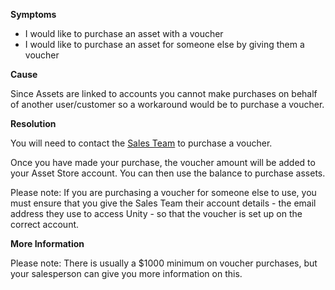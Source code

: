 

**Symptoms**


- I would like to purchase an asset with a voucher
- I would like to purchase an asset for someone else by giving them a voucher



**Cause**



Since Assets are linked to accounts you cannot make purchases on behalf of another user/customer so a workaround would be to purchase a voucher.



**Resolution**



You will need to contact the [Sales Team](https://store.unity.com/contact?type=sales) to purchase a voucher.



Once you have made your purchase, the voucher amount will be added to your Asset Store account. You can then use the balance to purchase assets.



Please note: If you are purchasing a voucher for someone else to use, you must ensure that you give the Sales Team their account details - the email address they use to access Unity - so that the voucher is set up on the correct account.



**More Information**



Please note: There is usually a \$1000 minimum on voucher purchases, but your salesperson can give you more information on this.





